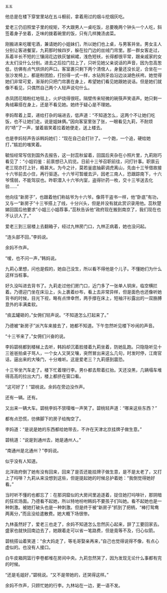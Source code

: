     五五 

   他总是在楼下穿堂里站在五斗橱前，拿着用过的烟斗挖烟灰吃。

   爱老三仍旧照堂子里的规矩，不大跟男人一桌吃饭，总要晚两个钟头一个人吃，斜签着身子坐着，乏味的拨着碗里的饭，只有几样腌渍卤菜。

   刚搬进来吃暖宅酒，兼请她的小姐妹们，所以她们也上桌，与男客并坐。男女主人分别让客进餐室，九莉那时候四岁，躲在拉门边的丝绒门帘里。那一群女客走过，系着半长不短的三镶阔花边铁灰皱裥裙，浅色短袄，长得都很平常，跟亲戚家的女太太们没什么分别。进去之后拉门拉上了，只听见她父亲说话的声音，因为忽高怱低，彷佛有点气烘烘的声口。客室裹只剩下两个清倌人，身量还没长足，合坐在一张沙发椅上，都是粉团脸，打扮得一式一样，水钻狗牙齿沿边淡湖色袄袴。她觉得她们非常可爱，渐渐的只把门帘裹在身上，希望她们看见她跟她说话。但是她们就像不看见，只偶然自己两个人轻声说句什么。

   赤凤团花暗粉红地毯上，火炉烧得很旺。隔壁传来轻微的碗筷声笑语声。她只剩一角绒幕搭在身上，还是不看见她。她终于疑心是不理她。

   李妈帮着上菜，递给打杂的端进去，低声道：“不知道怎么，这两个不让她们吃饭，也不让她们走。说是姐妹俩。”因向客室里张了张，一眼看见九莉，不耐烦的“啧”了一声，皱着眉笑着拉着她便走，送上楼去。

   也是李妈轻声告诉韩妈她们：“现在自己会打针了。一个跑，一个追，硬给她打，”尴尬的嗤笑着。

   毓恒经常写信到国外去报告，这一封蕊秋留着，回国后夹杂在小照片里，九莉刚巧看见了：“小姐钧鉴：前禀想已入钧览。日前十三爷召职前往，问打针事。职禀云老三现亦打上针，瘾甚大。为今之计，莫若釜底抽薪调虎离山，先由十三爷借故接十六爷前去小住，再行驱逐。十六爷可暂缓去沪，因老三南人，恐跟踪南下，十六爷懦弱，不能驾驭也。昨职潜入十六爷内室，盗得针药一枚，交十三爷送去化验……”

   他向往“新房子”，也跟着他们称姑爷为十六爷。像蒋干盗书一样，他“卧底”有功，又与一“新房子”十三爷搭上了线，十分兴头，但是并没有就此赏识录用他。蕊秋楚娣回国后他要求“小姐三小姐荐事，”蕊秋告诉他“政府现在搬到南京了，我们现在也不认识人了。”

   爱老三到三层楼上去翻箱子，经过九林房门口，九林正病着，她也没问起。

   “连头部不回，”李妈说。

   余妈不作声。

   “嗳，也不问一声，”韩妈说。

   九莉心里想，问也是假的，她自己没生，所以看不得他是个儿子。不懂她们为什么这样当桩事。

   好久没叫进去背书了。九莉走过他们房门口，近门多了一张单人铜床，临空横拦着。乃德迎门坐在床沿上，头上裹着纱布，看上去非常异样，但是面色也还像听她背书的时候，目光下视，略有点悻幸然，两手撑在床上，短袖汗衫露出的一双胳膊意外的丰满柔软。

   “痰盂罐砸的，”女佣们轻声说。“不知道怎么打起来了。”

   乃德被“新房子”派汽车来接去了，她都不知道。下午忽然听见楼下吵闹的声音。

   “十三爷来了，”女佣们兴奋的说。

   李妈碧桃都到楼梯上去听，韩妈却沉着脸搂着九莉坐着，防她乱跑。只隐隐听见十三爸爸拍桌子骂人，一个女人又哭又嚷，突然冒出来这么几句，时发时停，江南官话，逼出来的大嗓门，十分难听。这是爱老三？九莉感到震恐。

   十三爷坐汽车走了。楼下忙着理行李。男仆都去帮着扛抬。天还没黑，几辆塌车堆得高高的拉出大门，楼上都挤在窗口看。

   “这可好了！”碧桃说。余妈在旁边没作声。

   还有一辆。还有。

   又出来一辆大车。碧桃李妈不禁噗嗤一声笑了。碧桃轻声道：“哪来这些东西？”

   都有点恐慌，彷佛脚下的房子给掏空了。

   李妈道：“是说是她的东西都给她带去，不许在天津北京挂牌子做生意。”

   碧桃道：“说是到通州去，她是通州人。”

   “南通州是北通州？”李妈说。

   似乎没有人知道。

   北洋政府倒了她有没有回来，回来了是否还能挂牌子做生意，是不是太老了，又打上了吗啡？九莉从来没想到这些，但是提起她的时候总护着她：“我倒觉得她好看。”

   当时听不懂的也都忘了：在那洞窟似的大房间里追逐着，捉住她打吗啡针，那阴暗的狂欢场面。乃德看不起她，所以特地吩咐韩妈不要孩子们叫她。看不起她也是一种刺激。被她打破头也是一种刺激。但是终于被“新房子”抓到了把柄，“棒打鸳鸯两离分，”而且没给遣散费。她大概下场很惨。

   九林虽然好了，爱老三也走了，余妈不知道怎么忽然灰心起来，辞了工要回家去。盛家也就快回南边去了，她跟着走可以省一笔路费，但是竟等不及，归心似箭。

   碧桃搭讪着笑道：“余大妈走了，等毛哥娶亲再来，”自己也觉得说得不像，有点心虚似的。也没有人接口。

   白牛皮箱网篮行李卷都堆在房间中央。九莉忽然哭了，因为发现无论什么事都有完的时候。

   “还是毛姐好，”碧桃说。“又不是带她的，还哭得这样。”

   余妈不作声，只顾忙她的行李。九林站在一边，更一语不发。

